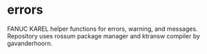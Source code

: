 # errors

FANUC KAREL helper functions for errors, warning, and messages. Repository uses rossum package manager and ktransw compiler by gavanderhoorn.